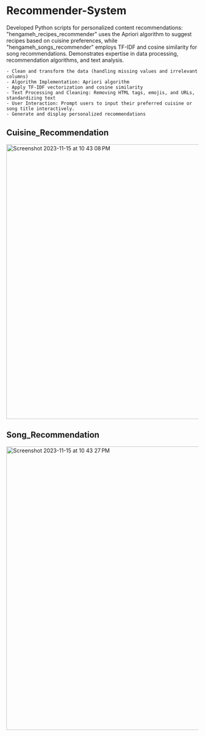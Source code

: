 # Recommender-System

Developed Python scripts for personalized content recommendations: "hengameh_recipes_recommender" uses the Apriori algorithm to suggest recipes based on cuisine preferences, while "hengameh_songs_recommender" employs TF-IDF and cosine similarity for song recommendations. Demonstrates expertise in data processing, recommendation algorithms, and text analysis.

    - Clean and transform the data (handling missing values and irrelevant columns)
    - Algorithm Implementation: Apriori algorithm
    - Apply TF-IDF vectorization and cosine similarity
    - Text Processing and Cleaning: Removing HTML tags, emojis, and URLs, standardizing text
    - User Interaction: Prompt users to input their preferred cuisine or song title interactively.
    - Generate and display personalized recommendations
## Cuisine_Recommendation
<img width="719" alt="Screenshot 2023-11-15 at 10 43 08 PM" src="https://github.com/HannahTech/Recommender-System/assets/81828685/0dba0abb-0794-43a1-b7d5-ccaf8fc9c315">

## Song_Recommendation
<img width="742" alt="Screenshot 2023-11-15 at 10 43 27 PM" src="https://github.com/HannahTech/Recommender-System/assets/81828685/e636e6c2-da9e-4876-8f09-46c7d6ff4dbe">

